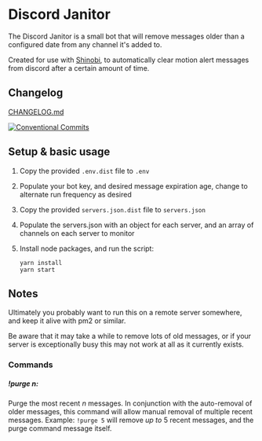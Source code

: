 # Discord Janitor

The Discord Janitor is a small bot that will remove messages older than a configured date from any channel it's added to.

Created for use with [Shinobi](https://shinobi.video/), to automatically clear motion alert messages from discord after a certain amount of time.

## Changelog

[CHANGELOG.md](CHANGELOG.md)

[![Conventional Commits](https://img.shields.io/badge/Conventional%20Commits-1.0.0-yellow.svg)](https://conventionalcommits.org)


## Setup & basic usage

1. Copy the provided `.env.dist` file to `.env`
1. Populate your bot key, and desired message expiration age, change to alternate run frequency as desired
1. Copy the provided `servers.json.dist` file to `servers.json`
1. Populate the servers.json with an object for each server, and an array of channels on each server to monitor
1. Install node packages, and run the script:

   ```
   yarn install
   yarn start
   ```

## Notes

Ultimately you probably want to run this on a remote server somewhere, and keep it alive with pm2 or similar.

Be aware that it may take a while to remove lots of old messages, or if your server is exceptionally busy this may not work at all as it currently exists.


### Commands

##### !purge _n_:

Purge the most recent _n_ messages. In conjunction with the auto-removal of older messages, this command will allow manual removal of multiple recent messages. Example: `!purge 5` will remove _up to_ 5 recent messages, and the purge command message itself.
